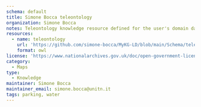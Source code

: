 ```yaml
---
schema: default
title: Simone Bocca teleontology
organization: Simone Bocca
notes: Teleontology knowledge resource defined for the user's domain data, used to define the Simone Bocca's data entities.
resources:
  - name: teleontology
    url: 'https://github.com/simone-bocca/MyKG-LD/blob/main/Schema/teleontologies/MyKG-teleontology.owl'
    format: owl
license: 'https://www.nationalarchives.gov.uk/doc/open-government-licence/version/3/'
category:
  - Maps
type:
  - Knowledge
maintainer: Simone Bocca
maintainer_email: simone.bocca@unitn.it
tags: parking, water
---
```

